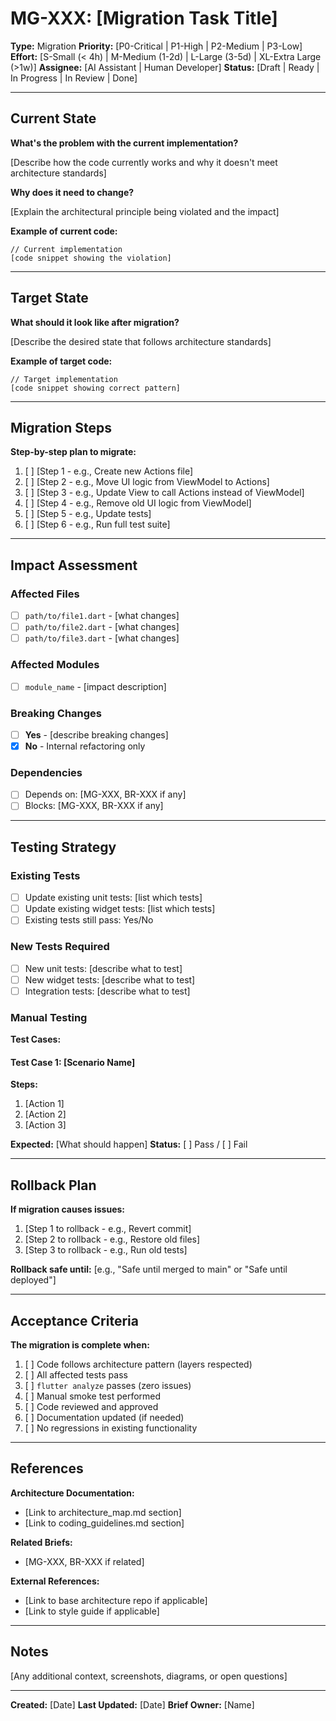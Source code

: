 # MG-XXX: [Migration Task Title]

**Type:** Migration
**Priority:** [P0-Critical | P1-High | P2-Medium | P3-Low]
**Effort:** [S-Small (< 4h) | M-Medium (1-2d) | L-Large (3-5d) | XL-Extra Large (>1w)]
**Assignee:** [AI Assistant | Human Developer]
**Status:** [Draft | Ready | In Progress | In Review | Done]

---

## Current State

**What's the problem with the current implementation?**

[Describe how the code currently works and why it doesn't meet architecture standards]

**Why does it need to change?**

[Explain the architectural principle being violated and the impact]

**Example of current code:**
```[language]
// Current implementation
[code snippet showing the violation]
```

---

## Target State

**What should it look like after migration?**

[Describe the desired state that follows architecture standards]

**Example of target code:**
```[language]
// Target implementation
[code snippet showing correct pattern]
```

---

## Migration Steps

**Step-by-step plan to migrate:**

1. [ ] [Step 1 - e.g., Create new Actions file]
2. [ ] [Step 2 - e.g., Move UI logic from ViewModel to Actions]
3. [ ] [Step 3 - e.g., Update View to call Actions instead of ViewModel]
4. [ ] [Step 4 - e.g., Remove old UI logic from ViewModel]
5. [ ] [Step 5 - e.g., Update tests]
6. [ ] [Step 6 - e.g., Run full test suite]

---

## Impact Assessment

### Affected Files
- [ ] `path/to/file1.dart` - [what changes]
- [ ] `path/to/file2.dart` - [what changes]
- [ ] `path/to/file3.dart` - [what changes]

### Affected Modules
- [ ] `module_name` - [impact description]

### Breaking Changes
- [ ] **Yes** - [describe breaking changes]
- [x] **No** - Internal refactoring only

### Dependencies
- [ ] Depends on: [MG-XXX, BR-XXX if any]
- [ ] Blocks: [MG-XXX, BR-XXX if any]

---

## Testing Strategy

### Existing Tests
- [ ] Update existing unit tests: [list which tests]
- [ ] Update existing widget tests: [list which tests]
- [ ] Existing tests still pass: Yes/No

### New Tests Required
- [ ] New unit tests: [describe what to test]
- [ ] New widget tests: [describe what to test]
- [ ] Integration tests: [describe what to test]

### Manual Testing
**Test Cases:**

#### Test Case 1: [Scenario Name]
**Steps:**
1. [Action 1]
2. [Action 2]
3. [Action 3]

**Expected:** [What should happen]
**Status:** [ ] Pass / [ ] Fail

---

## Rollback Plan

**If migration causes issues:**

1. [Step 1 to rollback - e.g., Revert commit]
2. [Step 2 to rollback - e.g., Restore old files]
3. [Step 3 to rollback - e.g., Run old tests]

**Rollback safe until:** [e.g., "Safe until merged to main" or "Safe until deployed"]

---

## Acceptance Criteria

**The migration is complete when:**

1. [ ] Code follows architecture pattern (layers respected)
2. [ ] All affected tests pass
3. [ ] `flutter analyze` passes (zero issues)
4. [ ] Manual smoke test performed
5. [ ] Code reviewed and approved
6. [ ] Documentation updated (if needed)
7. [ ] No regressions in existing functionality

---

## References

**Architecture Documentation:**
- [Link to architecture_map.md section]
- [Link to coding_guidelines.md section]

**Related Briefs:**
- [MG-XXX, BR-XXX if related]

**External References:**
- [Link to base architecture repo if applicable]
- [Link to style guide if applicable]

---

## Notes

[Any additional context, screenshots, diagrams, or open questions]

---

**Created:** [Date]
**Last Updated:** [Date]
**Brief Owner:** [Name]

